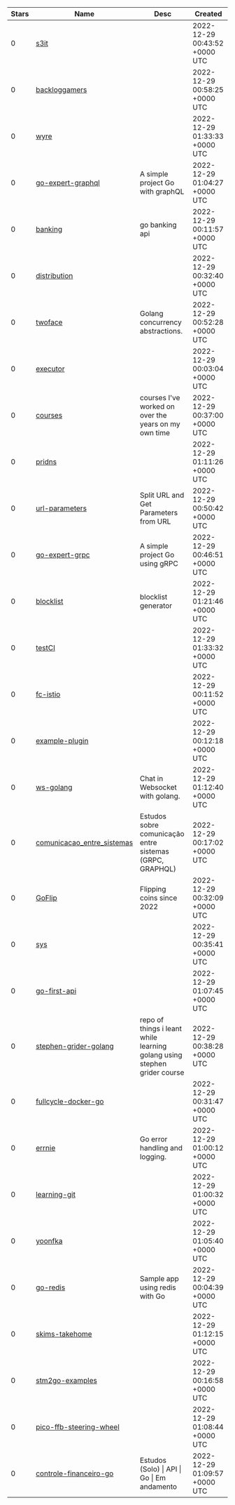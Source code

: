 | Stars | Name | Desc | Created | 
| ----- | ------- | ------------- | ------------- |
| 0 | [s3it](https://github.com/neo1989/s3it) |  | 2022-12-29 00:43:52 +0000 UTC |
| 0 | [backloggamers](https://github.com/treyarte/backloggamers) |  | 2022-12-29 00:58:25 +0000 UTC |
| 0 | [wyre](https://github.com/sodiumlabs/wyre) |  | 2022-12-29 01:33:33 +0000 UTC |
| 0 | [go-expert-graphql](https://github.com/ClaudionorJunior/go-expert-graphql) | A simple project Go with graphQL | 2022-12-29 01:04:27 +0000 UTC |
| 0 | [banking](https://github.com/kkennymore/banking) | go banking api | 2022-12-29 00:11:57 +0000 UTC |
| 0 | [distribution](https://github.com/ungtb10d/distribution) |  | 2022-12-29 00:32:40 +0000 UTC |
| 0 | [twoface](https://github.com/wrk-grp/twoface) | Golang concurrency abstractions. | 2022-12-29 00:52:28 +0000 UTC |
| 0 | [executor](https://github.com/jeschu/executor) |  | 2022-12-29 00:03:04 +0000 UTC |
| 0 | [courses](https://github.com/stacybird/courses) | courses I've worked on over the years on my own time | 2022-12-29 00:37:00 +0000 UTC |
| 0 | [pridns](https://github.com/laeni/pridns) |  | 2022-12-29 01:11:26 +0000 UTC |
| 0 | [url-parameters](https://github.com/juicenet/url-parameters) | Split URL and Get Parameters from URL | 2022-12-29 00:50:42 +0000 UTC |
| 0 | [go-expert-grpc](https://github.com/ClaudionorJunior/go-expert-grpc) | A simple project Go using gRPC | 2022-12-29 00:46:51 +0000 UTC |
| 0 | [blocklist](https://github.com/sbromberger/blocklist) | blocklist generator | 2022-12-29 01:21:46 +0000 UTC |
| 0 | [testCI](https://github.com/dipanbhusal/testCI) |  | 2022-12-29 01:33:32 +0000 UTC |
| 0 | [fc-istio](https://github.com/andrecupini/fc-istio) |  | 2022-12-29 00:11:52 +0000 UTC |
| 0 | [example-plugin](https://github.com/redstone-mc/example-plugin) |  | 2022-12-29 00:12:18 +0000 UTC |
| 0 | [ws-golang](https://github.com/andrentfs/ws-golang) | Chat in Websocket with golang. | 2022-12-29 01:12:40 +0000 UTC |
| 0 | [comunicacao_entre_sistemas](https://github.com/nosdeedson/comunicacao_entre_sistemas) | Estudos sobre comunicação entre sistemas (GRPC, GRAPHQL) | 2022-12-29 00:17:02 +0000 UTC |
| 0 | [GoFlip](https://github.com/HacDan/GoFlip) | Flipping coins since 2022 | 2022-12-29 00:32:09 +0000 UTC |
| 0 | [sys](https://github.com/ungtb10d/sys) |  | 2022-12-29 00:35:41 +0000 UTC |
| 0 | [go-first-api](https://github.com/nmorales1991/go-first-api) |  | 2022-12-29 01:07:45 +0000 UTC |
| 0 | [stephen-grider-golang](https://github.com/papichulo-coder/stephen-grider-golang) | repo of things i leant while learning golang using stephen grider course | 2022-12-29 00:38:28 +0000 UTC |
| 0 | [fullcycle-docker-go](https://github.com/otequio/fullcycle-docker-go) |  | 2022-12-29 00:31:47 +0000 UTC |
| 0 | [errnie](https://github.com/wrk-grp/errnie) | Go error handling and logging. | 2022-12-29 01:00:12 +0000 UTC |
| 0 | [learning-git](https://github.com/Nkereuwem03/learning-git) |  | 2022-12-29 01:00:32 +0000 UTC |
| 0 | [yoonfka](https://github.com/minguququ/yoonfka) |  | 2022-12-29 01:05:40 +0000 UTC |
| 0 | [go-redis](https://github.com/VonnyJap/go-redis) | Sample app using redis with Go | 2022-12-29 00:04:39 +0000 UTC |
| 0 | [skims-takehome](https://github.com/jaimeag/skims-takehome) |  | 2022-12-29 01:12:15 +0000 UTC |
| 0 | [stm2go-examples](https://github.com/JuliaMBD/stm2go-examples) |  | 2022-12-29 00:16:58 +0000 UTC |
| 0 | [pico-ffb-steering-wheel](https://github.com/nobonobo/pico-ffb-steering-wheel) |  | 2022-12-29 01:08:44 +0000 UTC |
| 0 | [controle-financeiro-go](https://github.com/ropehapi/controle-financeiro-go) | Estudos (Solo) \| API \| Go \| Em andamento | 2022-12-29 01:09:57 +0000 UTC |

